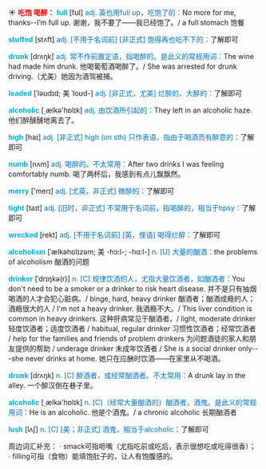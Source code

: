 ☀ <font color="red">**吃饱 喝醉：**</font>
<font color="sky blue">**full**</font> [fʊl] 
<font color="#0070c0">adj. 英也用full up，吃饱了的：</font>No more for me, thanks--I’m full up. 谢谢，我不要了——我已经饱了。/ a full stomach 饱餐
           
<font color="sky blue">**stuffed**</font> [stʌft]
<font color="#0070c0">adj. [不用于名词前] [非正式] 饱得再也吃不下的：</font>了解即可
           
<font color="sky blue">**drunk**</font> [drʌŋk] 
<font color="#0070c0">adj. 常不作前置定语，指喝醉的。是此义的常规用词：</font>The wine had made him drunk. 他喝葡萄酒喝醉了。/ She was arrested for drunk driving.（尤美）她因为酒驾被捕。
           
<font color="sky blue">**loaded**</font> [ˈləʊdɪd; 美 ˈloʊd-]
<font color="#0070c0">adj. [非正式，尤美] 烂醉的、大醉的：</font>了解即可
 
<font color="sky blue">**alcoholic**</font> [͵ælkə'hɒlɪk] 
<font color="#0070c0">adj. 由饮酒所引起的：</font>They left in an alcoholic haze. 他们醉醺醺地离去了。

<font color="sky blue">**high**</font> [haɪ] 
<font color="#0070c0">adj. [非正式] high (on sth) 只作表语，指由于喝酒而有醉意的：</font>了解即可

<font color="sky blue">**numb**</font> [nʌm] 
<font color="#0070c0">adj. 喝醉的。不太常用：</font>After two drinks I was feeling comfortably numb. 喝了两杯后，我感到有点儿飘飘然。

<font color="sky blue">**merry**</font> ['merɪ] 
<font color="#0070c0">adj. [尤英，非正式] 微醉的：</font>了解即可

<font color="sky blue">**tight**</font> [taɪt] 
<font color="#0070c0">adj. [旧时，非正式] 不常用于名词前，指喝醉的，相当于tipsy：</font>了解即可
           
<font color="sky blue">**wrecked**</font> [rekt]
<font color="#0070c0">adj. [不用于名词前] [英，俚语] 喝得烂醉：</font>了解即可
                      
<font color="sky blue">**alcoholism**</font> [ˈælkəhɒlɪzəm; 美 -hɔ:l-; -hɑ:l-]
<font color="#0070c0">n. [U] 大量的酗酒：</font>the problems of alcoholism 酗酒的问题

<font color="sky blue">**drinker**</font> [ˈdrɪŋkə(r)]
<font color="#0070c0">n. [C] 规律饮酒的人，尤指大量饮酒者，如酗酒者：</font>You don't need to be a smoker or a drinker to risk heart disease. 并不是只有抽烟喝酒的人才会犯心脏病。/ binge, hard, heavy drinker 酗酒者；酗酒成瘾的人；酒瘾很大的人 / I'm not a heavy drinker. 我酒瘾不大。/ This liver condition is common in heavy drinkers. 这种肝病常见于酗酒者。/ light, moderate drinker 轻度饮酒者；适度饮酒者 / habitual, regular drinker 习惯性饮酒者；经常饮酒者 / help for the families and friends of problem drinkers 为问题酒徒的家人和朋友提供的帮助 / underage drinker 未成年饮酒者 / She is a social drinker only---she never drinks at home. 她只在应酬时饮酒——在家里从不喝酒。

<font color="sky blue">**drunk**</font> [drʌŋk] 
<font color="#0070c0">n. [C] 醉酒者，或经常酗酒者。不太常用：</font>A drunk lay in the alley. 一个醉汉倒在巷子里。

<font color="sky blue">**alcoholic**</font> [͵ælkə'hɒlɪk] 
<font color="#0070c0">n. [C]（经常大量酗酒的）酗酒者，酒鬼。是此义的常规用词：</font>He is an alcoholic. 他是个酒鬼。/ a chronic alcoholic 长期酗酒者
           
<font color="sky blue">**lush**</font> [lʌʃ]
<font color="#0070c0">n. [C] [美；非正式] 酒鬼，相当于alcoholic：</font>了解即可

周边词汇补充：
· smack可指咂嘴（尤指吃前或吃后，表示很想吃或吃得很香）；
· filling可指（食物）能填饱肚子的，让人有饱腹感的。